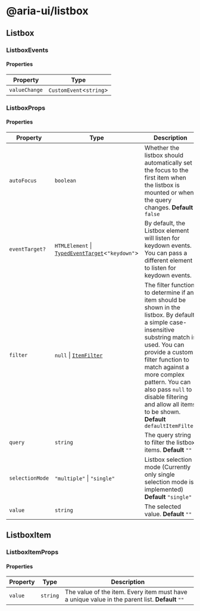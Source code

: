 # @aria-ui/listbox

## Listbox

### ListboxEvents

#### Properties

| Property      | Type                      |
| ------------- | ------------------------- |
| `valueChange` | `CustomEvent`\<`string`\> |

### ListboxProps

#### Properties

| Property | Type | Description |
| --- | --- | --- |
| `autoFocus` | `boolean` | Whether the listbox should automatically set the focus to the first item when the listbox is mounted or when the query changes. **Default** `false` |
| `eventTarget?` | `HTMLElement` \| [`TypedEventTarget`](../core/README.md#typedeventtargeteventtype)\<`"keydown"`\> | By default, the Listbox element will listen for keydown events. You can pass a different element to listen for keydown events. |
| `filter` | `null` \| [`ItemFilter`](../collection/README.md#itemfilter) | The filter function to determine if an item should be shown in the listbox. By default, a simple case-insensitive substring match is used. You can provide a custom filter function to match against a more complex pattern. You can also pass `null` to disable filtering and allow all items to be shown. **Default** `defaultItemFilter` |
| `query` | `string` | The query string to filter the listbox items. **Default** `""` |
| `selectionMode` | `"multiple"` \| `"single"` | Listbox selection mode (Currently only single selection mode is implemented) **Default** `"single"` |
| `value` | `string` | The selected value. **Default** `""` |

## ListboxItem

### ListboxItemProps

#### Properties

| Property | Type | Description |
| --- | --- | --- |
| `value` | `string` | The value of the item. Every item must have a unique value in the parent list. **Default** `""` |
